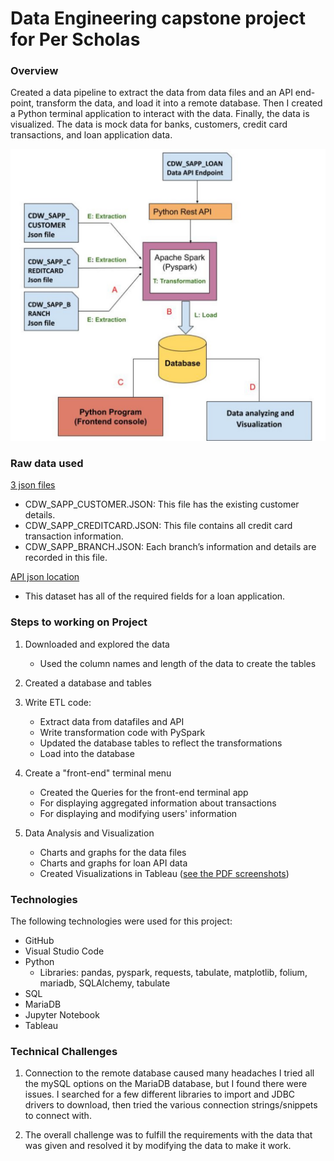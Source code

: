 # Data Engineering capstone project for Per Scholas 

### Overview
Created a data pipeline to extract the data from data files and an API end-point, transform the data, and load it into a remote database. Then I created a Python terminal application to interact with the data. Finally, the data is visualized.
The data is mock data for banks, customers, credit card transactions, and loan application data.

![dataflow diagram](https://github.com/mikewschmidt/Per_Scholas_Capstone/blob/master/data_files/workflow_diagram.jpg)

### Raw data used

[3 json files](https://drive.google.com/drive/folders/1J4a2UndLvVWszHAL2VxJeVXyAHm3xYIp?usp=sharing)
   - CDW_SAPP_CUSTOMER.JSON: This file has the existing customer details.
   - CDW_SAPP_CREDITCARD.JSON: This file contains all credit card transaction information.
   - CDW_SAPP_BRANCH.JSON: Each branch’s information and details are recorded in this file. 

[API json location](https://raw.githubusercontent.com/platformps/LoanDataset/main/loan_data.json)
   - This dataset has all of the required fields for a loan application.

### Steps to working on Project

1. Downloaded and explored the data
   - Used the column names and length of the data to create the tables

2. Created a database and tables

3. Write ETL code:
   - Extract data from datafiles and API
   - Write transformation code with PySpark
   - Updated the database tables to reflect the transformations
   - Load into the database

4. Create a "front-end" terminal menu
   - Created the Queries for the front-end terminal app
   - For displaying aggregated information about transactions
   - For displaying and modifying users' information
   
5. Data Analysis and Visualization
   - Charts and graphs for the data files
   - Charts and graphs for loan API data
   - Created Visualizations in Tableau ([see the PDF screenshots](https://github.com/mikewschmidt/Per_Scholas_Capstone/blob/master/data_files/Per_Scholas_Capstone_visualizations_story.pdf))
   
### Technologies
The following technologies were used for this project:
   - GitHub
   - Visual Studio Code
   - Python
      - Libraries: pandas, pyspark, requests, tabulate, matplotlib, folium, mariadb, SQLAlchemy, tabulate
   - SQL
   - MariaDB
   - Jupyter Notebook
   - Tableau
   
   
   
### Technical Challenges
1. Connection to the remote database caused many headaches I tried all the mySQL options on the MariaDB database, but I found there were issues. I searched for a few different libraries to import and JDBC drivers to download, then tried the various connection strings/snippets to connect with.

2. The overall challenge was to fulfill the requirements with the data that was given and resolved it by modifying the data to make it work.    
